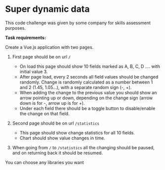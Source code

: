 # Super dynamic data

This code challenge was given by some company for skills assessment purposes.

**Task requirements:**  

Create a Vue.js application with two pages.

1. First page should be on url `/`

   - On load this page should show 10 fields marked as A, B, C, D .... with initial value 3.
   - After page load, every 2 seconds all field values should be changed randomly. Change is randomly calculated as a number between 1 and 2 (1.45, 1.05...), with a separate random sign (-, +).
   - When adding the change to the previous value you should show an arrow pointing up or down, depending on the change sign (arrow down is for -, arrow up is for +).
   - Under each field there should be a toggle button to disable/enable the change on that field.

2. Second page should be on url `/statistics`

   - This page should show change statistics for all 10 fields.
   - Chart should show value changes in time.

3. When going from `/` to `/statistics` all the changing should be paused, and on returning back it should be resumed.

You can choose any libraries you want
